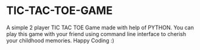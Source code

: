 # TIC-TAC-TOE-GAME
A simple 2 player TIC TAC TOE Game made with help of PYTHON. You can play this game with your friend using command line interface to cherish your childhood memories. Happy Coding :)
